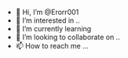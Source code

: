 - 👋 Hi, I’m @Erorr001
- 👀 I’m interested in ..
- 🌱 I’m currently learning 
- 💞️ I’m looking to collaborate on ..
- 📫 How to reach me ...

<!---
Erorr001/Erorr001 is a ✨ special ✨ repository because its `README.md` (this file) appears on your GitHub profile.
You can click the Preview link to take a look at your changes.
--->
